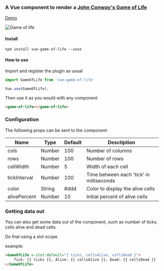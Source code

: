 ### A Vue component to render a [John Conway's Game of Life](https://en.wikipedia.org/wiki/Conway%27s_Game_of_Life)
[Demo](https://happy-jang-01427a.netlify.com/)

![Game of life](http://landslide-design.se/gameoflife.png "Game of life")

#### Install
```
npm install vue-game-of-life --save
```
#### How to use

Import and register the plugin as usual

```javascript
import GameOfLife from 'vue-game-of-life'

Vue.use(GameOfLife);
```

Then use it as you would with any component

```html
<game-of-life></game-of-life>
```

### Configuration

The following props can be sent to the component:

| Name          | Type          | Default           | Desctiption                       |
|---------      |-----------    |---------------    |--------------------------------   |
| cols          | Number        | 100               | Number of columns                 |
| rows          | Number        | 100               | Number of rows      |
| cellWidth     | Number        | 5                 | Width of each cell              |
| tickInterval  | Number        | 100               | Time between each 'tick' in milliseconds                      |
| color         | String        | #ddd              | Color to display the alive cells          |
| alivePercent  | Number        | 10                | Initial percent of alive cells                     |

### Getting data out

You can also get some data out of the component, such as number of ticks, cells alive and dead cells.

Do that using a slot scope

example:

```html
<GameOfLife v-slot:default="{ ticks, cellsAlive, cellsDead }">
    Tick: {{ ticks }}, Alive: {{ cellsAlive }}, Dead: {{ cellsDead }}
</GameOfLife>
```
